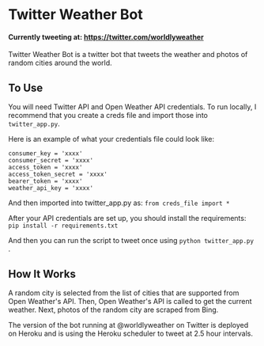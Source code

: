 # Twitter Weather Bot

#### Currently tweeting at: https://twitter.com/worldlyweather

Twitter Weather Bot is a twitter bot that tweets the weather and photos of random cities around the world. 

## To Use

You will need Twitter API and Open Weather API credentials. To run locally, I recommend that you create a creds file and import those into `twitter_app.py`.

Here is an example of what your credentials file could look like:
``` 
consumer_key = 'xxxx'
consumer_secret = 'xxxx'
access_token = 'xxxx'
access_token_secret = 'xxxx'
bearer_token = 'xxxx'
weather_api_key = 'xxxx'
```

And then imported into twitter_app.py as: `from creds_file import * `

After your API credentials are set up, you should install the requirements: `pip install -r requirements.txt `

And then you can run the script to tweet once using `python twitter_app.py `.

## How It Works
A random city is selected from the list of cities that are supported from Open Weather's API. Then, Open Weather's API is called to get the current weather. Next, photos of the random city are scraped from Bing. 

The version of the bot running at @worldlyweather on Twitter is deployed on Heroku and is using the Heroku scheduler to tweet at 2.5 hour intervals. 
